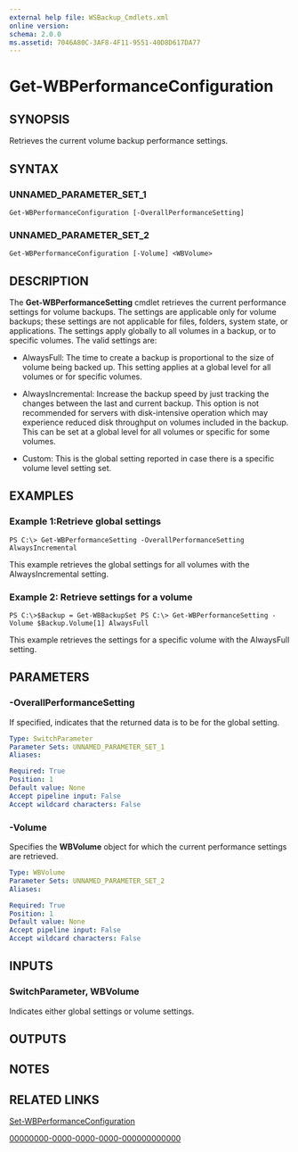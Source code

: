 ```yaml
---
external help file: WSBackup_Cmdlets.xml
online version: 
schema: 2.0.0
ms.assetid: 7046A80C-3AF8-4F11-9551-40D8D617DA77
---
```


# Get-WBPerformanceConfiguration

## SYNOPSIS
Retrieves the current volume backup performance settings.

## SYNTAX

### UNNAMED_PARAMETER_SET_1
```
Get-WBPerformanceConfiguration [-OverallPerformanceSetting]
```

### UNNAMED_PARAMETER_SET_2
```
Get-WBPerformanceConfiguration [-Volume] <WBVolume>
```

## DESCRIPTION
The **Get-WBPerformanceSetting** cmdlet retrieves the current performance settings for volume backups.
The settings are applicable only for volume backups; these settings are not applicable for files, folders, system state, or applications.
The settings apply globally to all volumes in a backup, or to specific volumes.
The valid settings are: 

- AlwaysFull:  The time to create a backup is proportional to the size of volume being backed up.
This setting applies at a global level for all volumes or for specific volumes. 

- AlwaysIncremental:  Increase the backup speed by just tracking the changes between the last and current backup.
This option is not recommended for servers with disk-intensive operation which may experience reduced disk throughput on volumes included in the backup.
This can be set at a global level for all volumes or specific for some volumes. 

- Custom:  This is the global setting reported in case there is a specific volume level setting set.

## EXAMPLES

### Example 1:Retrieve global settings
```
PS C:\> Get-WBPerformanceSetting -OverallPerformanceSetting AlwaysIncremental
```

This example retrieves the global settings for all volumes with the AlwaysIncremental setting.

### Example 2: Retrieve settings for a volume
```
PS C:\>$Backup = Get-WBBackupSet PS C:\> Get-WBPerformanceSetting -Volume $Backup.Volume[1] AlwaysFull
```

This example retrieves the settings for a specific volume with the AlwaysFull setting.

## PARAMETERS

### -OverallPerformanceSetting
If specified, indicates that the returned data is to be for the global setting.

```yaml
Type: SwitchParameter
Parameter Sets: UNNAMED_PARAMETER_SET_1
Aliases: 

Required: True
Position: 1
Default value: None
Accept pipeline input: False
Accept wildcard characters: False
```

### -Volume
Specifies the **WBVolume** object for which the current performance settings are retrieved.

```yaml
Type: WBVolume
Parameter Sets: UNNAMED_PARAMETER_SET_2
Aliases: 

Required: True
Position: 1
Default value: None
Accept pipeline input: False
Accept wildcard characters: False
```

## INPUTS

### SwitchParameter, WBVolume
Indicates either global settings or volume settings.

## OUTPUTS

## NOTES

## RELATED LINKS

[Set-WBPerformanceConfiguration](./Set-WBPerformanceConfiguration.md)

[00000000-0000-0000-0000-000000000000](00000000-0000-0000-0000-000000000000)


